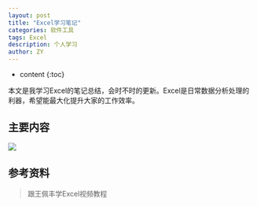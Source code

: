 ```yaml
---
layout: post
title: "Excel学习笔记"
categories: 软件工具
tags: Excel
description: 个人学习
author: ZY
---
```


* content
{:toc}

本文是我学习Excel的笔记总结，会时不时的更新。Excel是日常数据分析处理的利器，希望能最大化提升大家的工作效率。




## 主要内容


![](https://raw.githubusercontent.com/woaielf/woaielf.github.io/master/_posts/Pic/5-Excel1.png)


## 参考资料

> 跟王佩丰学Excel视频教程